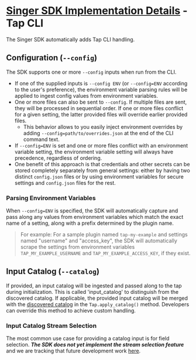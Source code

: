 # [Singer SDK Implementation Details](/.README.md) - Tap CLI

The Singer SDK automatically adds Tap CLI handling.

## Configuration (`--config`)

The SDK supports one or more `--config` inputs when run from the CLI.

- If one of the supplied inputs is `--config ENV` (or `--config=ENV` according to the user's preference), the environment variable parsing rules will be applied to ingest config values from environment variables.
- One or more files can also be sent to `--config`. If multiple files are sent, they will be processed in sequential order.
If one or more files conflict for a given setting, the latter provided files will override earlier provided files.
  - This behavior allows to you easily inject environment overrides by adding `--config=path/to/overrides.json` at the end of the CLI command text.
- If `--config=ENV` is set and one or more files conflict with an environment variable setting, the environment variable setting will always have precedence, regardless of ordering.
- One benefit of this approach is that credentials and other secrets can be stored completely separately from general settings: either by having two distinct `config.json` files or by using environment variables for secure settings and `config.json` files for the rest.

### Parsing Environment Variables

When `--config=ENV` is specified, the SDK will automatically capture and pass along any
values from environment variables which match the exact name of a setting, along with a
prefix determined by the plugin name.

> For example: For a sample plugin named `tap-my-example` and settings named "username" and "access_key", the SDK will automatically scrape
> the settings from environment variables `TAP_MY_EXAMPLE_USERNAME` and
> `TAP_MY_EXAMPLE_ACCESS_KEY`, if they exist.

## Input Catalog (`--catalog`)

If provided, an input catalog will be ingested and passed along to the tap during
initialization. This is called 'input_catalog' to distinguish from the discovered catalog.
If applicable, the provided input catalog will be merged with the
[discovered catalog](./discovery.md) in the `Tap.apply_catalog()` method. Developers can
override this method to achieve custom handling.

### Input Catalog Stream Selection

The most common use case for providing a catalog input is for field selection.
_**The SDK does not yet implement the stream selection feature**_ and we are tracking that
future development work [here](https://gitlab.com/meltano/singer-sdk/-/issues/7).
